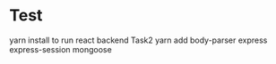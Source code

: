 # Test
yarn install to run react
backend Task2 yarn add body-parser express express-session mongoose
